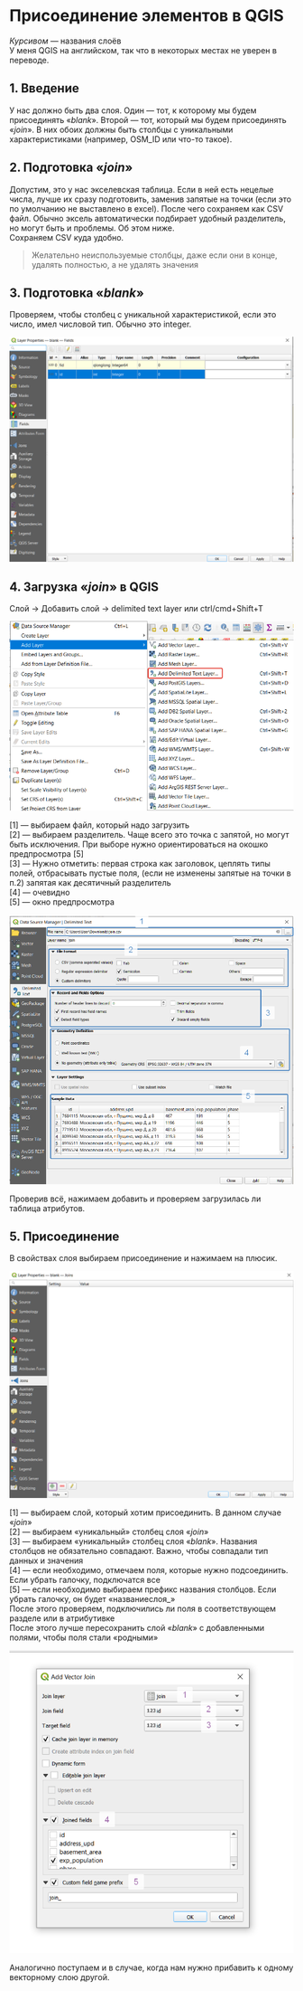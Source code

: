 # Присоединение элементов в QGIS
*Курсивом* — названия слоёв  
У меня QGIS на английском, так что в некоторых местах не уверен в переводе.

## 1. Введение 
У нас должно быть два слоя. Один — тот, к которому мы будем присоединять «*blank*». Второй — тот, который мы будем присоединять «*join*». В них обоих должны быть столбцы с уникальными характеристиками (например, OSM_ID или что-то такое).

## 2. Подготовка «*join*» 
Допустим, это у нас экселевская таблица. Если в ней есть нецелые числа, лучше их сразу подготовить, заменив запятые на точки (если это по умолчанию не выставлено в excel). После чего сохраняем как CSV файл. Обычно эксель автоматически подбирает удобный разделитель, но могут быть и проблемы. Об этом ниже.  
Сохраняем CSV куда удобно.  
> Желательно неиспользуемые столбцы, даже если они в конце, удалять полностью, а не удалять значения  

## 3. Подготовка «*blank*» 
Проверяем, чтобы столбец с уникальной характеристикой, если это число, имел числовой тип. Обычно это integer. 

![alt_text](pics/join1.png)  

## 4. Загрузка «*join*» в QGIS  
Слой → Добавить слой → delimited text layer или ctrl/cmd+Shift+T

![alt_text](pics/join2.png)  

[1] — выбираем файл, который надо загрузить   
[2] — выбираем разделитель. Чаще всего это точка с запятой, но могут быть исключения. При выборе нужно ориентироваться на окошко предпросмотра [5]  
[3] — Нужно отметить: первая строка как заголовок, цеплять типы полей, отбрасывать пустые поля, (если не изменены запятые на точки в п.2) запятая как десятичный разделитель   
[4] — очевидно   
[5] — окно предпросмотра   

![alt_text](pics/join3.png)  

Проверив всё, нажимаем добавить и проверяем загрузилась ли таблица атрибутов.

## 5. Присоединение
В свойствах слоя выбираем присоединение и нажимаем на плюсик. 

![alt_text](pics/join4.png)

[1] — выбираем слой, который хотим присоединить. В данном случае «*join*»  
[2] — выбираем «уникальный» столбец слоя «*join*»  
[3] — выбираем «уникальный» столбец слоя «*blank*». Названия столбцов не обязательно совпадают. Важно, чтобы совпадали тип данных и значения  
[4] — если необходимо, отмечаем поля, которые нужно подсоединить. Если убрать галочку, подключатся все  
[5] — если необходимо выбираем префикс названия столбцов. Если убрать галочку, он будет «названиеслоя_»  
После этого проверяем, подключились ли поля в соответствующем разделе или в атрибутивке  
После этого лучше пересохранить слой «*blank*» с добавленными полями, чтобы поля стали «родными»  


![alt_text](pics/join5.png)


Аналогично поступаем и в случае, когда нам нужно прибавить к одному векторному слою другой.
